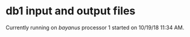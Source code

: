 # db1 input and output files
Currently running on _bayanus_ processor 1 started on 10/19/18 11:34 AM.
